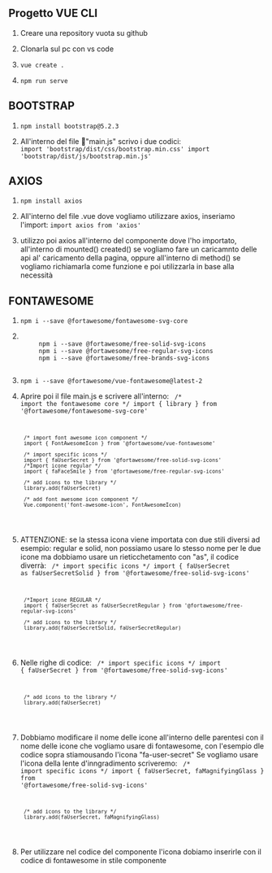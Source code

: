 ## Progetto VUE CLI
1. Creare una repository vuota su github
2. Clonarla sul pc con vs code

3. 
    ``` vue create . ```
4. 
    ``` npm run serve ```

## BOOTSTRAP
1. 
    ``` npm install bootstrap@5.2.3 ```

2. All'interno del file 📃"main.js" scrivo i due codici:
    <code> 
        import 'bootstrap/dist/css/bootstrap.min.css' 
        import 'bootstrap/dist/js/bootstrap.min.js' 
    </code>

## AXIOS
1. 
    ``` npm install axios ```

2. All'interno del file .vue dove vogliamo utilizzare axios, inseriamo l'import:
    ``` import axios from 'axios' ```

3. utilizzo poi axios all'interno del componente dove l'ho importato,
    all'interno di mounted() created() se vogliamo fare un caricamnto delle api al' caricamento della pagina,
    oppure all'interno di method() se vogliamo richiamarla come funzione e poi utilizzarla in base alla necessità

## FONTAWESOME
1. 
    ``` npm i --save @fortawesome/fontawesome-svg-core ```

2. 
   <code>
        npm i --save @fortawesome/free-solid-svg-icons   
        npm i --save @fortawesome/free-regular-svg-icons 
        npm i --save @fortawesome/free-brands-svg-icons
    </code>

3. ``` npm i --save @fortawesome/vue-fontawesome@latest-2 ```

4. Aprire poi il file main.js e scrivere all'interno:
    <code>
        /* import the fontawesome core */
        import { library } from '@fortawesome/fontawesome-svg-core'

        /* import font awesome icon component */
        import { FontAwesomeIcon } from '@fortawesome/vue-fontawesome'

        /* import specific icons */
        import { faUserSecret } from '@fortawesome/free-solid-svg-icons'
        /*Import icone regular */
        import { faFaceSmile } from '@fortawesome/free-regular-svg-icons'

        /* add icons to the library */
        library.add(faUserSecret)

        /* add font awesome icon component */
        Vue.component('font-awesome-icon', FontAwesomeIcon)
    </code>

5. ATTENZIONE: se la stessa icona viene importata con due stili diversi ad esempio: regular e solid,
   non possiamo usare lo stesso nome per le due icone ma dobbiamo usare un rieticchetamento con "as", il codice diverrà:
    <code>
        /* import specific icons */
        import { faUserSecret as faUserSecretSolid } from '@fortawesome/free-solid-svg-icons'

        /*Import icone REGULAR */
        import { faUserSecret as faUserSecretRegular } from '@fortawesome/free-regular-svg-icons'

        /* add icons to the library */
        library.add(faUserSecretSolid, faUserSecretRegular)
    </code>

6. Nelle righe di codice:
    <code>
        /* import specific icons */
        import { faUserSecret } from '@fortawesome/free-solid-svg-icons'

        /* add icons to the library */
        library.add(faUserSecret)
    </code>

7. Dobbiamo modificare il nome delle icone all'interno delle parentesi con il nome delle icone che vogliamo usare di fontawesome, con l'esempio dle codice sopra stiamousando l'icona "fa-user-secret" Se vogliamo usare l'icona della lente d'inngradimento scriveremo: 
    <code>
        /* import specific icons */
        import { faUserSecret, faMagnifyingGlass } from '@fortawesome/free-solid-svg-icons' 

        /* add icons to the library */
        library.add(faUserSecret, faMagnifyingGlass)
    </code>

9. Per utilizzare nel codice del componente l'icona dobiamo inserirle con il codice di fontawesome in stile componente
